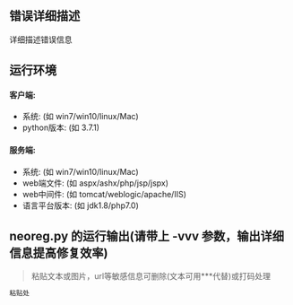 ## **错误详细描述**
详细描述错误信息

## **运行环境**
#### 客户端:
- 系统: (如 win7/win10/linux/Mac)
- python版本: (如 3.7.1)
#### 服务端:
- 系统:  (如 win7/win10/linux/Mac)
- web端文件: (如 aspx/ashx/php/jsp/jspx)
- web中间件: (如 tomcat/weblogic/apache/IIS)
- 语言平台版本: (如 jdk1.8/php7.0)

## **neoreg.py 的运行输出(请带上 -vvv 参数，输出详细信息提高修复效率)**
> 粘贴文本或图片，url等敏感信息可删除(文本可用***代替)或打码处理
```ruby
粘贴处
```
